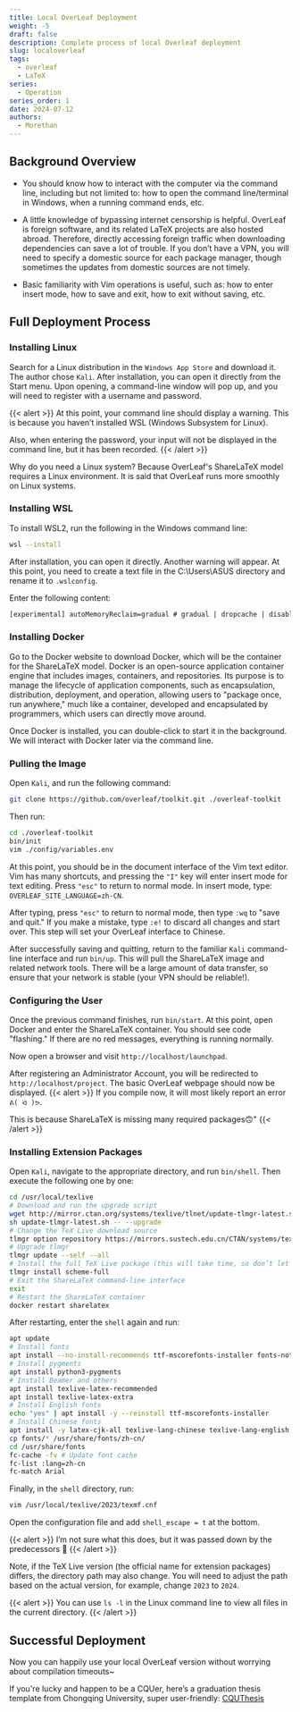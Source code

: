 ```yaml
---
title: Local OverLeaf Deployment
weight: -5
draft: false
description: Complete process of local Overleaf deployment
slug: localoverleaf
tags:
  - overleaf
  - LaTeX
series:
  - Operation
series_order: 1
date: 2024-07-12
authors:
  - Morethan
---
```


## Background Overview

- You should know how to interact with the computer via the command line, including but not limited to: how to open the command line/terminal in Windows, when a running command ends, etc.

- A little knowledge of bypassing internet censorship is helpful. OverLeaf is foreign software, and its related LaTeX projects are also hosted abroad. Therefore, directly accessing foreign traffic when downloading dependencies can save a lot of trouble. If you don’t have a VPN, you will need to specify a domestic source for each package manager, though sometimes the updates from domestic sources are not timely.

- Basic familiarity with Vim operations is useful, such as: how to enter insert mode, how to save and exit, how to exit without saving, etc.

## Full Deployment Process

### Installing Linux
Search for a Linux distribution in the `Windows App Store` and download it. The author chose `Kali`. After installation, you can open it directly from the Start menu. Upon opening, a command-line window will pop up, and you will need to register with a username and password.

{{< alert >}}
At this point, your command line should display a warning. This is because you haven’t installed WSL (Windows Subsystem for Linux).

Also, when entering the password, your input will not be displayed in the command line, but it has been recorded.
{{< /alert >}}

Why do you need a Linux system? Because OverLeaf's ShareLaTeX model requires a Linux environment. It is said that OverLeaf runs more smoothly on Linux systems.

### Installing WSL
To install WSL2, run the following in the Windows command line:
```sh
wsl --install
```

After installation, you can open it directly. Another warning will appear. At this point, you need to create a text file in the C:\Users\ASUS directory and rename it to `.wslconfig`.

Enter the following content:
```txt
[experimental] autoMemoryReclaim=gradual # gradual | dropcache | disabled networkingMode=mirrored dnsTunneling=true firewall=true autoProxy=true
```

### Installing Docker
Go to the Docker website to download Docker, which will be the container for the ShareLaTeX model. Docker is an open-source application container engine that includes images, containers, and repositories. Its purpose is to manage the lifecycle of application components, such as encapsulation, distribution, deployment, and operation, allowing users to "package once, run anywhere," much like a container, developed and encapsulated by programmers, which users can directly move around.

Once Docker is installed, you can double-click to start it in the background. We will interact with Docker later via the command line.

### Pulling the Image

Open `Kali`, and run the following command:
```sh
git clone https://github.com/overleaf/toolkit.git ./overleaf-toolkit
```

Then run:
```sh
cd ./overleaf-toolkit
bin/init
vim ./config/variables.env
```

At this point, you should be in the document interface of the Vim text editor. Vim has many shortcuts, and pressing the `"I"` key will enter insert mode for text editing. Press `"esc"` to return to normal mode. In insert mode, type: `OVERLEAF_SITE_LANGUAGE=zh-CN`.

After typing, press `"esc"` to return to normal mode, then type `:wq` to "save and quit." If you make a mistake, type `:e!` to discard all changes and start over. This step will set your OverLeaf interface to Chinese.

After successfully saving and quitting, return to the familiar `Kali` command-line interface and run `bin/up`. This will pull the ShareLaTeX image and related network tools. There will be a large amount of data transfer, so ensure that your network is stable (your VPN should be reliable!).

### Configuring the User
Once the previous command finishes, run `bin/start`. At this point, open Docker and enter the ShareLaTeX container. You should see code "flashing." If there are no red messages, everything is running normally.

Now open a browser and visit `http://localhost/launchpad`.

After registering an Administrator Account, you will be redirected to `http://localhost/project`. The basic OverLeaf webpage should now be displayed.
{{< alert >}}
If you compile now, it will most likely report an error `ᕕ( ᐛ )ᕗ`.

This is because ShareLaTeX is missing many required packages🙃"
{{< /alert >}}

### Installing Extension Packages

Open `Kali`, navigate to the appropriate directory, and run `bin/shell`. Then execute the following one by one:
```sh
cd /usr/local/texlive
# Download and run the upgrade script
wget http://mirror.ctan.org/systems/texlive/tlnet/update-tlmgr-latest.sh
sh update-tlmgr-latest.sh -- --upgrade
# Change the TeX Live download source
tlmgr option repository https://mirrors.sustech.edu.cn/CTAN/systems/texlive/tlnet/
# Upgrade tlmgr
tlmgr update --self --all
# Install the full TeX Live package (this will take time, so don’t let the shell disconnect)
tlmgr install scheme-full
# Exit the ShareLaTeX command-line interface
exit
# Restart the ShareLaTeX container
docker restart sharelatex
```

After restarting, enter the `shell` again and run:
```sh
apt update
# Install fonts
apt install --no-install-recommends ttf-mscorefonts-installer fonts-noto texlive-fonts-recommended tex-gyre fonts-wqy-microhei fonts-wqy-zenhei fonts-noto-cjk fonts-noto-cjk-extra fonts-noto-color-emoji fonts-noto-extra fonts-noto-ui-core fonts-noto-ui-extra fonts-noto-unhinted fonts-texgyre
# Install pygments
apt install python3-pygments
# Install Beamer and others
apt install texlive-latex-recommended
apt install texlive-latex-extra
# Install English fonts
echo "yes" | apt install -y --reinstall ttf-mscorefonts-installer
# Install Chinese fonts
apt install -y latex-cjk-all texlive-lang-chinese texlive-lang-english
cp fonts/* /usr/share/fonts/zh-cn/
cd /usr/share/fonts
fc-cache -fv # Update font cache
fc-list :lang=zh-cn
fc-match Arial
```

Finally, in the `shell` directory, run:
```sh
vim /usr/local/texlive/2023/texmf.cnf
```
Open the configuration file and add `shell_escape = t` at the bottom.

{{< alert >}}
I’m not sure what this does, but it was passed down by the predecessors 🤔
{{< /alert >}}

Note, if the TeX Live version (the official name for extension packages) differs, the directory path may also change. You will need to adjust the path based on the actual version, for example, change `2023` to `2024`.

{{< alert >}}
You can use `ls -l` in the Linux command line to view all files in the current directory.
{{< /alert >}}

## Successful Deployment
Now you can happily use your local OverLeaf version without worrying about compilation timeouts~

If you're lucky and happen to be a CQUer, here’s a graduation thesis template from Chongqing University, super user-friendly: [CQUThesis](https://github.com/nanmu42/CQUThesis)

